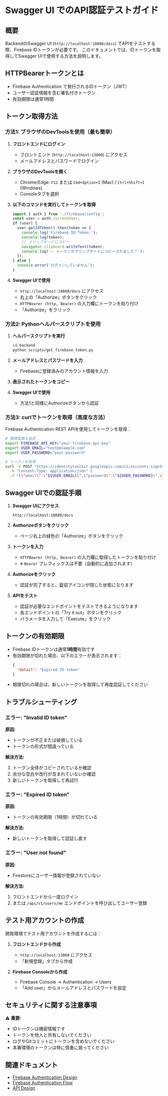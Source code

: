 # Swagger UI でのAPI認証テストガイド

## 概要

BackendのSwagger UI (`http://localhost:18080/docs`) でAPIをテストする際、Firebase IDトークンが必要です。
このドキュメントでは、IDトークンを取得してSwagger UIで使用する方法を説明します。

## HTTPBearerトークンとは

- Firebase Authentication で発行されるIDトークン（JWT）
- ユーザー認証情報を含む署名付きトークン
- 有効期限は通常1時間

## トークン取得方法

### 方法1: ブラウザのDevToolsを使用（最も簡単）

1. **フロントエンドにログイン**
   - フロントエンド (`http://localhost:13000`) にアクセス
   - メールアドレスとパスワードでログイン

2. **ブラウザのDevToolsを開く**
   - Chrome/Edge: `F12` または `Cmd+Option+I` (Mac) / `Ctrl+Shift+I` (Windows)
   - Consoleタブを選択

3. **以下のコマンドを実行してトークンを取得**
   ```javascript
   import { auth } from './firebase/config';
   const user = auth.currentUser;
   if (user) {
     user.getIdToken().then(token => {
       console.log('Firebase ID Token:');
       console.log(token);
       // クリップボードにコピー
       navigator.clipboard.writeText(token);
       console.log('✅ トークンがクリップボードにコピーされました！');
     });
   } else {
     console.error('ログインしていません');
   }
   ```

4. **Swagger UIで使用**
   - `http://localhost:18080/docs` にアクセス
   - 右上の「Authorize」ボタンをクリック
   - `HTTPBearer (http, Bearer)` の入力欄にトークンを貼り付け
   - 「Authorize」をクリック

### 方法2: Pythonヘルパースクリプトを使用

1. **ヘルパースクリプトを実行**
   ```bash
   cd backend
   python scripts/get_firebase_token.py
   ```

2. **メールアドレスとパスワードを入力**
   - Firebaseに登録済みのアカウント情報を入力

3. **表示されたトークンをコピー**

4. **Swagger UIで使用**
   - 方法1と同様にAuthorizeボタンから認証

### 方法3: curlでトークンを取得（高度な方法）

Firebase Authentication REST APIを使用してトークンを取得：

```bash
# 環境変数を設定
export FIREBASE_API_KEY="your-firebase-api-key"
export USER_EMAIL="test@example.com"
export USER_PASSWORD="your-password"

# トークンを取得
curl -X POST "https://identitytoolkit.googleapis.com/v1/accounts:signInWithPassword?key=${FIREBASE_API_KEY}" \
  -H "Content-Type: application/json" \
  -d "{\"email\":\"${USER_EMAIL}\",\"password\":\"${USER_PASSWORD}\",\"returnSecureToken\":true}" | jq -r '.idToken'
```

## Swagger UIでの認証手順

1. **Swagger UIにアクセス**
   ```
   http://localhost:18080/docs
   ```

2. **Authorizeボタンをクリック**
   - ページ右上の緑色の「Authorize」ボタンをクリック

3. **トークンを入力**
   - `HTTPBearer (http, Bearer)` の入力欄に取得したトークンを貼り付け
   - ※ `Bearer` プレフィックスは不要（自動的に追加されます）

4. **Authorizeをクリック**
   - 認証が完了すると、錠前アイコンが閉じた状態になります

5. **APIをテスト**
   - 認証が必要なエンドポイントをテストできるようになります
   - 各エンドポイントの「Try it out」ボタンをクリック
   - パラメータを入力して「Execute」をクリック

## トークンの有効期限

- Firebase IDトークンは通常**1時間**有効です
- 有効期限が切れた場合、以下のエラーが表示されます：
  ```json
  {
    "detail": "Expired ID token"
  }
  ```
- 期限切れの場合は、新しいトークンを取得して再度認証してください

## トラブルシューティング

### エラー: "Invalid ID token"

**原因:**
- トークンが不正または破損している
- トークンの形式が間違っている

**解決方法:**
1. トークン全体がコピーされているか確認
2. 余分な空白や改行が含まれていないか確認
3. 新しいトークンを取得して再試行

### エラー: "Expired ID token"

**原因:**
- トークンの有効期限（1時間）が切れている

**解決方法:**
- 新しいトークンを取得して認証し直す

### エラー: "User not found"

**原因:**
- Firestoreにユーザー情報が登録されていない

**解決方法:**
1. フロントエンドから一度ログイン
2. または `/api/v1/users/me` エンドポイントを呼び出してユーザー登録

## テスト用アカウントの作成

開発環境でテスト用アカウントを作成するには：

1. **フロントエンドから作成**
   - `http://localhost:13000` にアクセス
   - 「新規登録」タブから作成

2. **Firebase Consoleから作成**
   - Firebase Console → Authentication → Users
   - 「Add user」からメールアドレスとパスワードを設定

## セキュリティに関する注意事項

⚠️ **重要:**
- IDトークンは機密情報です
- トークンを他人と共有しないでください
- ログやGitコミットにトークンを含めないでください
- 本番環境のトークンは特に慎重に扱ってください

## 関連ドキュメント

- [Firebase Authentication Design](./firebase-authentication-design.md)
- [Firebase Authentication Flow](./firebase-authentication-flow.md)
- [API Design](./api-design.md)

